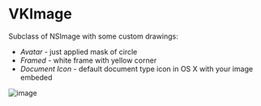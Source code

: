 VKImage
===

Subclass of NSImage with some custom drawings:

- _Avatar_ - just applied mask of circle
- _Framed_ - white frame with yellow corner
- _Document_ _Icon_ - default document type icon in OS X with your image embeded

![image](https://raw.github.com/imslavko/VKImage/master/screenshot.png)

